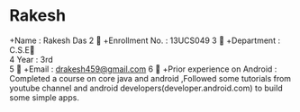 # Rakesh
+Name : Rakesh Das
 2  +Enrollment No. : 13UCS049
 3  +Department : C.S.E  
 4    Year : 3rd  
 5  +Email : drakesh459@gmail.com
 6  +Prior experience on Android : Completed a course on core java and android
 ,Followed some tutorials from youtube channel and android developers(developer.android.com) to build some simple apps. 


  

